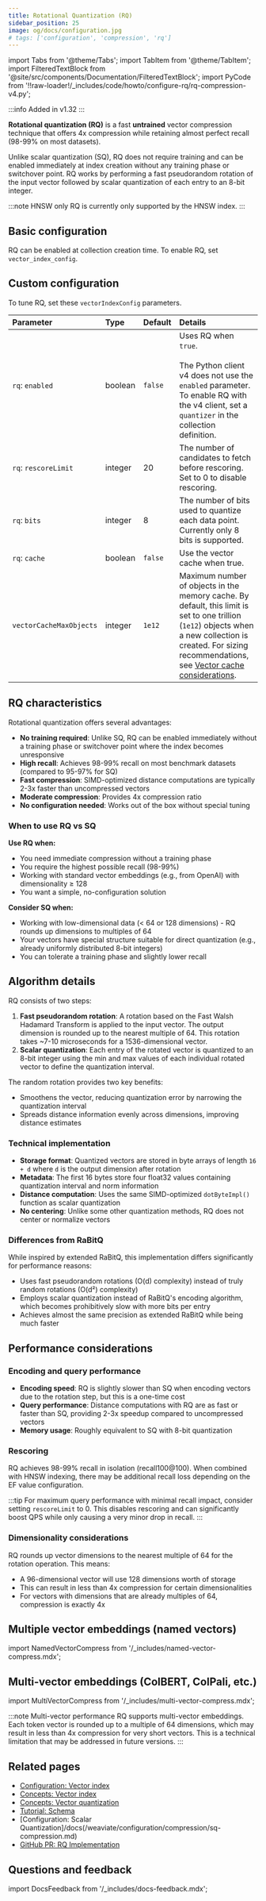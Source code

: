 ```yaml
---
title: Rotational Quantization (RQ)
sidebar_position: 25
image: og/docs/configuration.jpg
# tags: ['configuration', 'compression', 'rq']
---
```


import Tabs from '@theme/Tabs';
import TabItem from '@theme/TabItem';
import FilteredTextBlock from '@site/src/components/Documentation/FilteredTextBlock';
import PyCode from '!!raw-loader!/\_includes/code/howto/configure-rq/rq-compression-v4.py';

:::info Added in v1.32
:::

**Rotational quantization (RQ)** is a fast **untrained** vector compression technique that offers 4x compression while retaining almost perfect recall (98-99% on most datasets).

Unlike scalar quantization (SQ), RQ does not require training and can be enabled immediately at index creation without any training phase or switchover point. RQ works by performing a fast pseudorandom rotation of the input vector followed by scalar quantization of each entry to an 8-bit integer.

:::note HNSW only
RQ is currently only supported by the HNSW index.
:::

## Basic configuration

RQ can be enabled at collection creation time. To enable RQ, set `vector_index_config`.

<Tabs groupId="languages">
  <TabItem value="py" label="Python Client v4">
      <FilteredTextBlock
        text={PyCode}
        startMarker="# START EnableRQ"
        endMarker="# END EnableRQ"
        language="py"
      />
  </TabItem>
</Tabs>

## Custom configuration

To tune RQ, set these `vectorIndexConfig` parameters.

| Parameter               | Type    | Default | Details                                                                                                                                                                                                                                                                                   |
| :---------------------- | :------ | :------ | :---------------------------------------------------------------------------------------------------------------------------------------------------------------------------------------------------------------------------------------------------------------------------------------- |
| `rq`: `enabled`         | boolean | `false` | Uses RQ when `true`. <br/><br/> The Python client v4 does not use the `enabled` parameter. To enable RQ with the v4 client, set a `quantizer` in the collection definition.                                                                                                               |
| `rq`: `rescoreLimit`    | integer | 20      | The number of candidates to fetch before rescoring. Set to 0 to disable rescoring.                                                                                                                                                                                                        |
| `rq`: `bits`            | integer | 8       | The number of bits used to quantize each data point. Currently only 8 bits is supported.                                                                                                                                                                                                  |
| `rq`: `cache`           | boolean | `false` | Use the vector cache when true.                                                                                                                                                                                                                                                           |
| `vectorCacheMaxObjects` | integer | `1e12`  | Maximum number of objects in the memory cache. By default, this limit is set to one trillion (`1e12`) objects when a new collection is created. For sizing recommendations, see [Vector cache considerations](/docs/weaviate/concepts/indexing/vector-index.md#vector-cache-considerations). |

<Tabs groupId="languages">
  <TabItem value="py" label="Python Client v4">
      <FilteredTextBlock
        text={PyCode}
        startMarker="# START RQWithOptions"
        endMarker="# END RQWithOptions"
        language="py"
      />
  </TabItem>
</Tabs>

## RQ characteristics

Rotational quantization offers several advantages:

- **No training required**: Unlike SQ, RQ can be enabled immediately without a training phase or switchover point where the index becomes unresponsive
- **High recall**: Achieves 98-99% recall on most benchmark datasets (compared to 95-97% for SQ)
- **Fast compression**: SIMD-optimized distance computations are typically 2-3x faster than uncompressed vectors
- **Moderate compression**: Provides 4x compression ratio
- **No configuration needed**: Works out of the box without special tuning

### When to use RQ vs SQ

**Use RQ when:**

- You need immediate compression without a training phase
- You require the highest possible recall (98-99%)
- Working with standard vector embeddings (e.g., from OpenAI) with dimensionality ≥ 128
- You want a simple, no-configuration solution

**Consider SQ when:**

- Working with low-dimensional data (< 64 or 128 dimensions) - RQ rounds up dimensions to multiples of 64
- Your vectors have special structure suitable for direct quantization (e.g., already uniformly distributed 8-bit integers)
- You can tolerate a training phase and slightly lower recall

## Algorithm details

RQ consists of two steps:

1. **Fast pseudorandom rotation**: A rotation based on the Fast Walsh Hadamard Transform is applied to the input vector. The output dimension is rounded up to the nearest multiple of 64. This rotation takes ~7-10 microseconds for a 1536-dimensional vector.
2. **Scalar quantization**: Each entry of the rotated vector is quantized to an 8-bit integer using the min and max values of each individual rotated vector to define the quantization interval.

The random rotation provides two key benefits:

- Smoothens the vector, reducing quantization error by narrowing the quantization interval
- Spreads distance information evenly across dimensions, improving distance estimates

### Technical implementation

- **Storage format**: Quantized vectors are stored in byte arrays of length `16 + d` where `d` is the output dimension after rotation
- **Metadata**: The first 16 bytes store four float32 values containing quantization interval and norm information
- **Distance computation**: Uses the same SIMD-optimized `dotByteImpl()` function as scalar quantization
- **No centering**: Unlike some other quantization methods, RQ does not center or normalize vectors

### Differences from RaBitQ

While inspired by extended RaBitQ, this implementation differs significantly for performance reasons:

- Uses fast pseudorandom rotations (O(d) complexity) instead of truly random rotations (O(d²) complexity)
- Employs scalar quantization instead of RaBitQ's encoding algorithm, which becomes prohibitively slow with more bits per entry
- Achieves almost the same precision as extended RaBitQ while being much faster

## Performance considerations

### Encoding and query performance

- **Encoding speed**: RQ is slightly slower than SQ when encoding vectors due to the rotation step, but this is a one-time cost
- **Query performance**: Distance computations with RQ are as fast or faster than SQ, providing 2-3x speedup compared to uncompressed vectors
- **Memory usage**: Roughly equivalent to SQ with 8-bit quantization

### Rescoring

RQ achieves 98-99% recall in isolation (recall100@100). When combined with HNSW indexing, there may be additional recall loss depending on the EF value configuration.

:::tip
For maximum query performance with minimal recall impact, consider setting `rescoreLimit` to 0. This disables rescoring and can significantly boost QPS while only causing a very minor drop in recall.
:::

### Dimensionality considerations

RQ rounds up vector dimensions to the nearest multiple of 64 for the rotation operation. This means:

- A 96-dimensional vector will use 128 dimensions worth of storage
- This can result in less than 4x compression for certain dimensionalities
- For vectors with dimensions that are already multiples of 64, compression is exactly 4x

## Multiple vector embeddings (named vectors)

import NamedVectorCompress from '/\_includes/named-vector-compress.mdx';

<NamedVectorCompress />

## Multi-vector embeddings (ColBERT, ColPali, etc.)

import MultiVectorCompress from '/\_includes/multi-vector-compress.mdx';

<MultiVectorCompress />

:::note Multi-vector performance
RQ supports multi-vector embeddings. Each token vector is rounded up to a multiple of 64 dimensions, which may result in less than 4x compression for very short vectors. This is a technical limitation that may be addressed in future versions.
:::

## Related pages

- [Configuration: Vector index](/docs/weaviate/config-refs/schema/vector-index.md)
- [Concepts: Vector index](/docs/weaviate/concepts/indexing/vector-index.md)
- [Concepts: Vector quantization](/docs/weaviate/concepts/vector-quantization.md)
- [Tutorial: Schema](/docs/weaviate/starter-guides/managing-collections/index.mdx)
- [Configuration: Scalar Quantization]/docs(/weaviate/configuration/compression/sq-compression.md)
- [GitHub PR: RQ Implementation](https://github.com/weaviate/weaviate/pull/8260#issue-3087297283)

## Questions and feedback

import DocsFeedback from '/\_includes/docs-feedback.mdx';

<DocsFeedback/>
